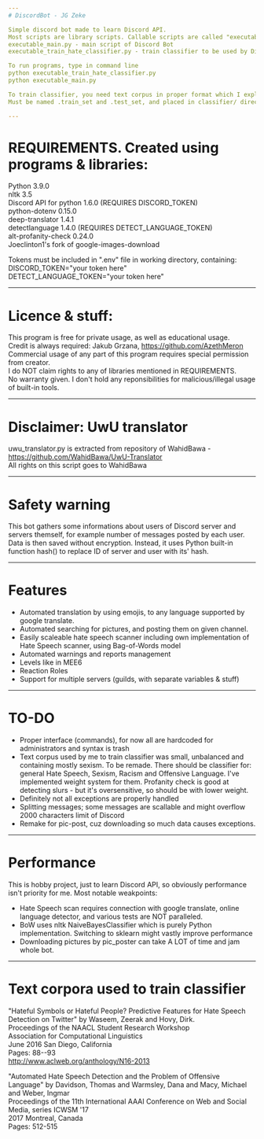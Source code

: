 ```yaml
---
# DiscordBot - JG Zeke

Simple discord bot made to learn Discord API.  
Most scripts are library scripts. Callable scripts are called "executable_*"  
executable_main.py - main script of Discord Bot  
executable_train_hate_classifier.py - train classifier to be used by Discord bot to scan for Hate Speech

To run programs, type in command line  
python executable_train_hate_classifier.py  
python executable_main.py  

To train classifier, you need text corpus in proper format which I explained in comments of executable_train_hate_classifier.py.  
Must be named .train_set and .test_set, and placed in classifier/ directory.

---
```

# REQUIREMENTS. Created using programs & libraries:

Python 3.9.0  
nltk 3.5  
Discord API for python 1.6.0 (REQUIRES DISCORD_TOKEN)  
python-dotenv 0.15.0  
deep-translator 1.4.1  
detectlanguage 1.4.0 (REQUIRES DETECT_LANGUAGE_TOKEN)  
alt-profanity-check 0.24.0  
Joeclinton1's fork of google-images-download  

Tokens must be included in ".env" file in working directory, containing:  
DISCORD_TOKEN="your token here"  
DETECT_LANGUAGE_TOKEN="your token here"  

---
# Licence & stuff:

This program is free for private usage, as well as educational usage.  
Credit is always required: Jakub Grzana, https://github.com/AzethMeron  
Commercial usage of any part of this program requires special permission from creator.  
I do NOT claim rights to any of libraries mentioned in REQUIREMENTS.  
No warranty given. I don't hold any reponsibilities for malicious/illegal usage of built-in tools.

---
# Disclaimer: UwU translator

uwu_translator.py is extracted from repository of WahidBawa - https://github.com/WahidBawa/UwU-Translator  
All rights on this script goes to WahidBawa

---
# Safety warning

This bot gathers some informations about users of Discord server and servers themself, for example number of messages posted by each user. Data is then saved without encryption. Instead, it uses Python built-in function hash() to replace ID of server and user with its' hash. 

---
# Features

- Automated translation by using emojis, to any language supported by google translate.  
- Automated searching for pictures, and posting them on given channel.  
- Easily scaleable hate speech scanner including own implementation of Hate Speech scanner, using Bag-of-Words model  
- Automated warnings and reports management   
- Levels like in MEE6   
- Reaction Roles   
- Support for multiple servers (guilds, with separate variables & stuff)   

---
# TO-DO

- Proper interface (commands), for now all are hardcoded for administrators and syntax is trash
- Text corpus used by me to train classifier was small, unbalanced and containing mostly sexism. To be remade. There should be classifier for: general Hate Speech, Sexism, Racism and Offensive Language. I've implemented weight system for them. Profanity check is good at detecting slurs - but it's oversensitive, so should be with lower weight.
- Definitely not all exceptions are properly handled
- Splitting messages; some messages are scallable and might overflow 2000 characters limit of Discord
- Remake for pic-post, cuz downloading so much data causes exceptions. 

---
# Performance

This is hobby project, just to learn Discord API, so obviously performance isn't priority for me.  Most notable weakpoints:  
- Hate Speech scan requires connection with google translate, online language detector, and various tests are NOT paralleled.  
- BoW uses nltk NaiveBayesClassifier which is purely Python implementation. Switching to sklearn might vastly improve performance  
- Downloading pictures by pic_poster can take A LOT of time and jam whole bot.   

---
# Text corpora used to train classifier

"Hateful Symbols or Hateful People? Predictive Features for Hate Speech Detection on Twitter" by Waseem, Zeerak  and  Hovy, Dirk.  
Proceedings of the NAACL Student Research Workshop  
Association for Computational Linguistics  
June 2016 San Diego, California  
Pages: 88--93  
http://www.aclweb.org/anthology/N16-2013  

"Automated Hate Speech Detection and the Problem of Offensive Language" by Davidson, Thomas and Warmsley, Dana and Macy, Michael and Weber, Ingmar  
Proceedings of the 11th International AAAI Conference on Web and Social Media, series ICWSM '17  
2017 Montreal, Canada  
Pages: 512-515  
